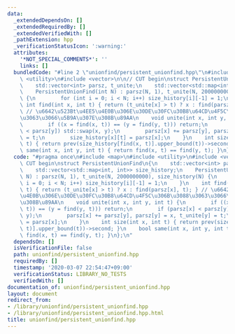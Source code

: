 ```yaml
---
data:
  _extendedDependsOn: []
  _extendedRequiredBy: []
  _extendedVerifiedWith: []
  _pathExtension: hpp
  _verificationStatusIcon: ':warning:'
  attributes:
    '*NOT_SPECIAL_COMMENTS*': ''
    links: []
  bundledCode: "#line 2 \"unionfind/persistent_unionfind.hpp\"\n#include <map>\n#include\
    \ <utility>\n#include <vector>\n\n// CUT begin\nstruct PersistentUnionFind\n{\n\
    \    std::vector<int> parsz, t_unite;\n    std::vector<std::map<int, int>> size_history;\n\
    \    PersistentUnionFind(int N) : parsz(N, 1), t_unite(N, 2000000000), size_history(N)\
    \ {\n        for (int i = 0; i < N; i++) size_history[i][-1] = 1;\n    }\n   \
    \ int find(int x, int t) { return (t_unite[x] > t) ? x : find(parsz[x], t); }\
    \ // \u6642\u523Bt\u4EE5\u4E0B\u306E\u30DE\u30FC\u30B8\u64CD\u4F5C\u306B\u3088\
    \u3063\u3066\u5B9A\u307E\u308B\u89AA\n    void unite(int x, int y, int t) {\n\
    \        if ((x = find(x, t)) == (y = find(y, t))) return;\n        if (parsz[x]\
    \ < parsz[y]) std::swap(x, y);\n        parsz[x] += parsz[y], parsz[y] = x, t_unite[y]\
    \ = t;\n        size_history[x][t] = parsz[x];\n    }\n    int size(int x, int\
    \ t) { return prev(size_history[find(x, t)].upper_bound(t))->second; }\n    bool\
    \ same(int x, int y, int t) { return find(x, t) == find(y, t); }\n};\n"
  code: "#pragma once\n#include <map>\n#include <utility>\n#include <vector>\n\n//\
    \ CUT begin\nstruct PersistentUnionFind\n{\n    std::vector<int> parsz, t_unite;\n\
    \    std::vector<std::map<int, int>> size_history;\n    PersistentUnionFind(int\
    \ N) : parsz(N, 1), t_unite(N, 2000000000), size_history(N) {\n        for (int\
    \ i = 0; i < N; i++) size_history[i][-1] = 1;\n    }\n    int find(int x, int\
    \ t) { return (t_unite[x] > t) ? x : find(parsz[x], t); } // \u6642\u523Bt\u4EE5\
    \u4E0B\u306E\u30DE\u30FC\u30B8\u64CD\u4F5C\u306B\u3088\u3063\u3066\u5B9A\u307E\
    \u308B\u89AA\n    void unite(int x, int y, int t) {\n        if ((x = find(x,\
    \ t)) == (y = find(y, t))) return;\n        if (parsz[x] < parsz[y]) std::swap(x,\
    \ y);\n        parsz[x] += parsz[y], parsz[y] = x, t_unite[y] = t;\n        size_history[x][t]\
    \ = parsz[x];\n    }\n    int size(int x, int t) { return prev(size_history[find(x,\
    \ t)].upper_bound(t))->second; }\n    bool same(int x, int y, int t) { return\
    \ find(x, t) == find(y, t); }\n};\n"
  dependsOn: []
  isVerificationFile: false
  path: unionfind/persistent_unionfind.hpp
  requiredBy: []
  timestamp: '2020-03-07 22:54:47+09:00'
  verificationStatus: LIBRARY_NO_TESTS
  verifiedWith: []
documentation_of: unionfind/persistent_unionfind.hpp
layout: document
redirect_from:
- /library/unionfind/persistent_unionfind.hpp
- /library/unionfind/persistent_unionfind.hpp.html
title: unionfind/persistent_unionfind.hpp
---
```

